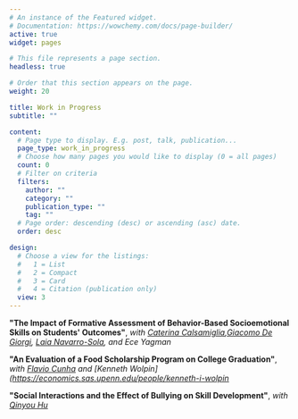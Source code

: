 ```yaml
---
# An instance of the Featured widget.
# Documentation: https://wowchemy.com/docs/page-builder/
active: true
widget: pages

# This file represents a page section.
headless: true

# Order that this section appears on the page.
weight: 20

title: Work in Progress
subtitle: ""

content:
  # Page type to display. E.g. post, talk, publication...
  page_type: work_in_progress
  # Choose how many pages you would like to display (0 = all pages)
  count: 0
  # Filter on criteria
  filters:
    author: ""
    category: ""
    publication_type: ""
    tag: ""
  # Page order: descending (desc) or ascending (asc) date.
  order: desc

design:
  # Choose a view for the listings:
  #   1 = List
  #   2 = Compact
  #   3 = Card
  #   4 = Citation (publication only)
  view: 3
---
```


**"The Impact of Formative Assessment of Behavior-Based Socioemotional Skills on Students' Outcomes"**, *with [Caterina Calsamiglia](https://sites.google.com/site/caterinacalsamiglia/homepage),[Giacomo De Giorgi](https://sites.google.com/site/giacomodegiorgi/), [Laia Navarro-Sola](https://www.laianavarrosola.com/), and Ece Yagman* 
  
**"An Evaluation of a Food Scholarship Program on College Graduation"**, *with [Flavio Cunha](https://www.flaviocunha.com/) and [Kenneth Wolpin](https://economics.sas.upenn.edu/people/kenneth-i-wolpin*
 
**"Social Interactions and the Effect of Bullying on Skill Development"**, *with [Qinyou Hu](https://sites.google.com/view/qinyouhu)*
 
<!--- **"Early Home Visits Improve Health in Black Mothers and Adolescent Daughters: 18-Year Follow-Up of a Randomized Trial"**, *with Gabriella Conti, Harriet Kitzman, Joyce Smith, Elizabeth Anson, Susan Groth, Michael Knudtson, and David Olds*  --->

<!--- **"Understanding the Production of Child Development in Home Visiting at Scale: Experimental Evidence from England"**, *with Gabriella Conti, Riccardo D'Adamo, Michael Roblings, and Rebecca Cannings-John* --->

<!--- -  **"The Role of Parental Investments and Childcare on Early Childhood Development: Evidence from the Head Start Impact Study"**, *with Qinyou Hu* --->
